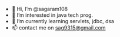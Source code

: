 - 👋 Hi, I’m @sagaram108
- 👀 I’m interested in java tech prog.
- 🌱 I’m currently learning servlets, jdbc, dsa
- 📫 contact me on sag9315@gmail.com
